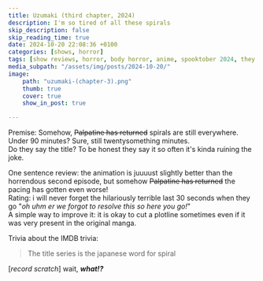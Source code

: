 ```yaml
---
title: Uzumaki (third chapter, 2024)
description: I'm so tired of all these spirals
skip_description: false
skip_reading_time: true
date: 2024-10-20 22:08:36 +0100
categories: [shows, horror]
tags: [show reviews, horror, body horror, anime, spooktober 2024, they say the title]
media_subpath: "/assets/img/posts/2024-10-20/"
image:
    path: "uzumaki-(chapter-3).png"
    thumb: true
    cover: true
    show_in_post: true

---
```

<span class="reviewsection">Premise:</span> Somehow, ~~Palpatine has returned~~ spirals are still everywhere.<br/>
<span class="reviewsection">Under 90 minutes?</span> Sure, still twentysomething minutes.<br/>
<span class="reviewsection">Do they say the title?</span> To be honest they say it so often it's kinda ruining the joke.

<span class="reviewsection">One sentence review:</span> the animation is juuuust slightly better than the horrendous second episode, but somehow ~~Palpatine has returned~~ the pacing has gotten even worse!<br/>
<span class="reviewsection">Rating:</span> i will never forget the hilariously terrible last 30 seconds when they go "*oh uhm er we forgot to resolve this so here you go!*"<br/>
<span class="reviewsection">A simple way to improve it:</span> it is okay to cut a plotline sometimes even if it was very present in the original manga.

<span class="reviewsection">Trivia about the IMDB trivia:</span>
> The title series is the japanese word for spiral

[*record scratch*] wait, ***what!?***